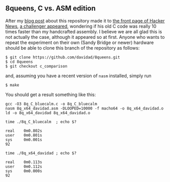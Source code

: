 ## 8queens, C vs. ASM edition

After my [blog post](http://davidad.github.io/blog/2014/02/25/overkilling-the-8-queens-problem/) about this repository made it to [the front page of Hacker News](https://news.ycombinator.com/item?id=7301481), [a challenger appeared](https://news.ycombinator.com/item?id=7302005), wondering if his old C code was really 10 times faster than my handcrafted assembly. I believe we are all glad this is not actually the case, although it appeared so at first. Anyone who wants to repeat the experiment on their own (Sandy Bridge or newer) hardware should be able to clone this branch of the repository as follows:

    $ git clone https://github.com/davidad/8queens.git
    $ cd 8queens
    $ git checkout c_comparison

and, assuming you have a recent version of `nasm` installed, simply run 

    $ make

You should get a result something like this:

    gcc -O3 8q_C_bluecalm.c -o 8q_C_bluecalm
    nasm 8q_x64_davidad.asm -DLOOPED=10000 -f macho64 -o 8q_x64_davidad.o
    ld -o 8q_x64_davidad 8q_x64_davidad.o

    time ./8q_C_bluecalm  ; echo $?

    real	0m0.802s
    user	0m0.801s
    sys 	0m0.001s
    92

    time ./8q_x64_davidad ; echo $?

    real	0m0.113s
    user	0m0.112s
    sys 	0m0.000s
    92
